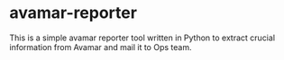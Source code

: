 avamar-reporter
===============

This is a simple avamar reporter tool written in Python to extract crucial information from Avamar and mail it to Ops team.